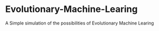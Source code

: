 # Evolutionary-Machine-Learing
A Simple simulation of the possibilities of Evolutionary Machine Learing
